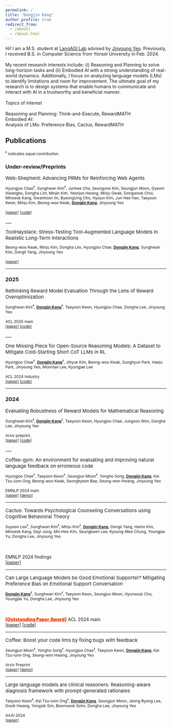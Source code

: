 ```yaml
---
permalink: /
title: "Dongjin Kang"
author_profile: true
redirect_from: 
  - /about/
  - /about.html
---
```


<p style="font-size:14px;">
Hi! I am a M.S. student at <a href="https://langlab.yonsei.ac.kr" target="_blank">LangAGI Lab</a> advised by <a href="https://jinyeo.weebly.com/" target="_blank">Jinyoung Yeo</a>. Previously, I received B.S. in Computer Science from Yonsei University in Feb. 2024.
<br/><br/>
My recent research interests include: (i) Reasoning and Planning to solve long-horizon tasks and (ii) Embodied AI with a strong understanding of real-world dynamics. Additionally, I focus on analyzing language models (LMs) to identify limitations and room for improvement. The ultimate goal of my research is to design systems that enable humans to communicate and interact with AI in a trustworthy and beneficial manner.
<br/><br/>
Topics of interest
<br/><br/>
Reasoning and Planning: Think-and-Execute, RewardMATH<br/>
Embodied AI:<br/>
Analysis of LMs: Preference Bias, Cactus, RewardMATH<br/>
</p>


## Publications

<p style="font-size:12px;">
<sup>‡</sup> indicates equal contribution.
</p>

### Under-review/Preprints
<p style="font-size:15px; margin-bottom: 0.3em;">
Web-Shepherd: Advancing PRMs for Reinforcing Web Agents
</p>

<p style="font-size:12px;">
Hyungjoo Chae<sup>‡</sup>, Sunghwan Kim<sup>‡</sup>, Junhee Cho, Seungone Kim, Seungjun Moon, Gyeom Hwangbo, Dongha Lim, Minjin Kim, Yeonjun Hwang, Minju Gwak, Dongwook Choi, Minseok Kang, Gwanhoon Im, ByeongUng Cho, Hyojun Kim, Jun Hee Han, Taeyoon Kwon, Minju Kim, Beong-woo Kwak, <u style="font-weight:bold;">Dongjin Kang</u>, Jinyoung Yeo
<br/>

<br/>
<a href="https://arxiv.org/abs/2505.15277" target="_blank">[paper]</a>   <a href="https://github.com/kyle8581/Web-Shepherd" target="_blank">[code]</a>
</p>
___
<p style="font-size:15px; margin-bottom: 0.3em;">
ToolHaystack: Stress-Testing Tool-Augmented Language Models in Realistic Long-Term Interactions
</p>

<p style="font-size:12px;">
Beong-woo Kwak, Minju Kim, Dongha Lim, Hyungjoo Chae, <u style="font-weight:bold;">Dongjin Kang</u>, Sunghwan Kim, Dongil Yang, Jinyoung Yeo
<br/>

<br/>
<a href="https://1eastar.github.io" target="_blank">[paper]</a>
</p>

___


### 2025
<p style="font-size:15px; margin-bottom: 0.3em;">
Rethinking Reward Model Evaluation Through the Lens of Reward Overoptimization
</p>

<p style="font-size:12px;">
Sunghwan Kim<sup>‡</sup>, <u style="font-weight:bold;">Dongjin Kang</u><sup>‡</sup>, Taeyoon Kwon, Hyungjoo Chae, Dongha Lee, Jinyoung Yeo
<br/><br/>
ACL 2025 main
<br/>
<a href="https://arxiv.org/abs/2505.12763" target="_blank">[paper]</a>   <a href="https://github.com/kimsh0507/rethinking_rm_eval" target="_blank">[code]</a>
</p>
___
<p style="font-size:15px; margin-bottom: 0.3em;">
One Missing Piece for Open-Source Reasoning Models: A Dataset to Mitigate Cold-Starting Short CoT LLMs in RL
</p>

<p style="font-size:12px;">
Hyungjoo Chae<sup>‡</sup>, <u style="font-weight:bold;">Dongjin Kang</u><sup>‡</sup>, Jihyuk Kim, Beong-woo Kwak, Sunghyun Park, Haeju Park, Jinyoung Yeo, Moontae Lee, Kyungjae Lee
<br/><br/>
ACL 2024 Industry
<br/>
<a href="https://1eastar.github.io" target="_blank">[paper]</a>   <a href="https://github.com/LGAI-Research/Long-CoT-Collection" target="_blank">[code]</a>
</p>

___


### 2024
<p style="font-size:15px; margin-bottom: 0.3em;">
Evaluating Robustness of Reward Models for Mathematical Reasoning
</p>

<p style="font-size:12px;">
Sunghwan Kim<sup>‡</sup>, <u style="font-weight:bold;">Dongjin Kang</u><sup>‡</sup>, Taeyoon Kwon, Hyungjoo Chae, Jungsoo Won, Dongha Lee, Jinyoung Yeo
<br/><br/>
Arxiv preprint.
<br/>
<a href="https://arxiv.org/abs/2410.01729" target="_blank">[paper]</a>   <a href="https://github.com/kimsh0507/RewardMATH_official" target="_blank">[code]</a>
</p>
___
<p style="font-size:15px; margin-bottom: 0.3em;">
Coffee-gym: An environment for evaluating and improving natural language feedback on erroneous code
</p>

<p style="font-size:12px;">
Hyungjoo Chae<sup>‡</sup>, Taeyoon Kwon<sup>‡</sup>, Seungjun Moon<sup>‡</sup>, Yongho Song, <u style="font-weight:bold;">Dongjin Kang</u>, Kai Tzu-iunn Ong, Beong-woo Kwak, Seonghyeon Bae, Seung-won Hwang, Jinyoung Yeo
<br/><br/>
EMNLP 2024 main
<br/>
<a href="https://arxiv.org/abs/2409.19715" target="_blank">[paper]</a>  <a href="https://huggingface.co/spaces/Coffee-Gym/Project-Coffee-Gym" target="_blank">[demo]</a>
</p>

___
<p style="font-size:15px; margin-bottom: 0.3em;">
Cactus: Towards Psychological Counseling Conversations using Cognitive Behavioral Theory
</p>

<p style="font-size:12px;">
Suyeon Lee<sup>‡</sup>, Sunghwan Kim<sup>‡</sup>, Minju Kim<sup>‡</sup>, <u style="font-weight:bold;">Dongjin Kang</u>, Dongil Yang, Harim Kim, Minseok Kang, Dayi Jung, Min Hee Kim, Seungbeen Lee, Kyoung-Mee Chung, Youngjae Yu, Dongha Lee, Jinyoung Yeo

<br/><br/>
EMNLP 2024 findings
<br/>
<a href="https://arxiv.org/abs/2407.03103" target="_blank">[paper]</a>
</p>

___
<p style="font-size:15px; margin-bottom: 0.3em;">
Can Large Language Models be Good Emotional Supporter? Mitigating Preference Bias on Emotional Support Conversation
</p>

<p style="font-size:12px;">
<u style="font-weight:bold;">Dongjin Kang</u><sup>‡</sup>, Sunghwan Kim<sup>‡</sup>, Taeyoon Kwon, Seungjun Moon, Hyunsouk Cho, Youngjae Yu, Dongha Lee, Jinyoung Yeo

<br/><br/>
<u style="font-weight:900; color: #ea3800">[Outstanding Paper Award]</u> ACL 2024 main
<br/>
<a href="https://arxiv.org/abs/2402.13211" target="_blank">[paper]</a>    <a href="https://github.com/1eastar/emotionalsupport" target="_blank">[code]</a>
</p>

___
<p style="font-size:15px; margin-bottom: 0.3em;">
Coffee: Boost your code llms by fixing bugs with feedback
</p>

<p style="font-size:12px;">
Seungjun Moon<sup>‡</sup>, Yongho Song<sup>‡</sup>, Hyungjoo Chae<sup>‡</sup>, Taeyoon Kwon, <u style="font-weight:bold;">Dongjin Kang</u>, Kai Tzu-iunn Ong, Seung-won Hwang, Jinyoung Yeo
<br/><br/>
Arxiv Preprint
<br/>
<a href="https://arxiv.org/abs/2311.07215" target="_blank">[paper]</a>    <a href="https://kyle8581.github.io/COFFEE-DEMO" target="_blank">[demo]</a>
</p>

___
<p style="font-size:15px; margin-bottom: 0.3em;">
Large language models are clinical reasoners: Reasoning-aware diagnosis framework with prompt-generated rationales
</p>

<p style="font-size:12px;">
Taeyoon Kwon<sup>‡</sup>, Kai Tzu-iunn Ong<sup>‡</sup>, <u style="font-weight:bold;">Dongjin Kang</u>, Seungjun Moon, Jeong Ryong Lee, Dosik Hwang, Yongsik Sim, Beomseok Sohn, Dongha Lee, Jinyoung Yeo
<br/><br/>
AAAI 2024
<br/>
<a href="https://arxiv.org/abs/2312.07399" target="_blank">[paper]</a>
</p>

